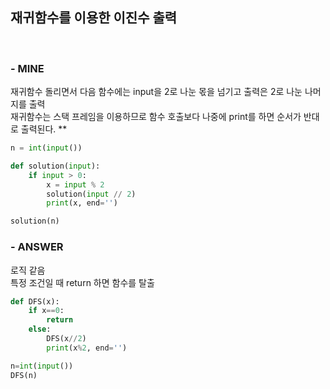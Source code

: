 
## 재귀함수를 이용한 이진수 출력
<br>

### - MINE
재귀함수 돌리면서 다음 함수에는 input을 2로 나눈 몫을 넘기고 출력은 2로 나눈 나머지를 출력   
재귀함수는 스택 프레임을 이용하므로 함수 호출보다 나중에 print를 하면 순서가 반대로 출력된다. **

```python
n = int(input())

def solution(input):
    if input > 0:
        x = input % 2
        solution(input // 2)
        print(x, end='')

solution(n)
```

### - ANSWER
로직 같음   
특정 조건일 때 return 하면 함수를 탈출
```python
def DFS(x):
    if x==0:
        return
    else:
        DFS(x//2)
        print(x%2, end='')

n=int(input())
DFS(n)
```

